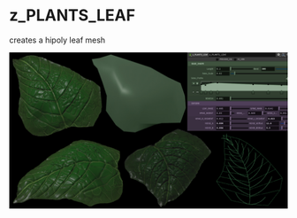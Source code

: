 # z_PLANTS_LEAF

creates a hipoly leaf mesh

![z_PLANTS_LEAF](https://raw.githubusercontent.com/CorvaeOboro/zenv/master/hip/z_PLANTS_LEAF/z_PLANTS_LEAF.jpg?raw=true "z_PLANTS_LEAF")
